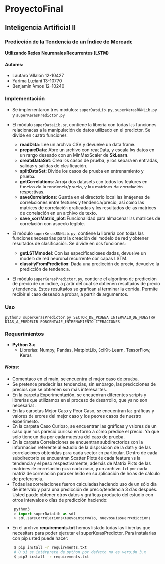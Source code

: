 # ProyectoFinal

## Inteligencia Artificial II

### Predicción de la Tendencia de un Índice de Mercado
#### Utilizando Redes Neuronales Recurrentes (LSTM)

#### Autores:
* Lautaro Villalón 12-10427
* Yarima Luciani 13-10770
* Benjamín Amos 12-10240

### Implementación

* Se implementaron tres módulos: `superDataLib.py`, `superKerasRNNLib.py` y `superKerasPredictor.py`

* El módulo `superDataLib.py`, contiene la librería con todas las funciones relacionadas a la manipulación de datos utilizado en el predictor. Se divide en cuatro funciones:

  * **readData**: Lee un archivo CSV y devuelve un data frame.
  * **prepareData**: Abre un archivo con readData, y escala los datos en un rango deseado con un MinMaxScaler de __SkLearn__.
  * **createDataSet**: Crea los casos de prueba, y los separa en entradas, salidas y salidas de clasificación.
  * **splitDataSet**: Divide los casos de prueba en entrenamiento y prueba.
  * **getCorrelations**: Arroja dos datasets con todos los features en funcion de la tendencia/precio, y las matrices de correlación respectivas.
  * **saveCorrelations**: Guarda en el directorio local las imágenes de correlaciones entre features y tendencia/precio, así como las matrices de correlación graficadas y los resultados de las matrices de correlación en un archivo de texto.
  * **save_corrMatrix_plot**: Funcionalidad para almacenar las matrices de correlación con aspecto legible.

* El módulo `superKerasRNNLib.py`, contiene la librería con todas las funciones necesarias para la creación del modelo de red y obtener resultados de clasificación. Se divide en dos funciones:

  * **getLSTMmodel**: Con las especificaciones dadas, devuelve un modelo de red neuronal recurrente con capas LSTM.
  * **classifyFromPrediction**: Dada una predicción de precio, devuelve la predicción de tendencia.

* El módulo `superKerasPredictor.py`, contiene el algoritmo de predicción de precio de un índice, a partir del cual se obtienen resultados de precio y tendencia. Estos resultados se grafican al terminar la corrida. Permite recibir el caso deseado a probar, a partir de argumentos.

### Uso

`python3 superKerasPredictor.py SECTOR_DE_PRUEBA INTERVALO_DE_MUESTRA DIAS_A_PREDECIR PORCENTAJE_ENTRENAMIENTO ITERACIONES`

### Requerimientos

* **Python 3.x**
  * Librerias: Numpy, Pandas, MatplotLib, SciKit-Learn, TensorFlow, Keras


##### Notas:

* Comentado en el main, se encuentra el mejor caso de prueba.
* Se pretende predecir las tendencias, sin embargo, las predicciones de precios que se obtienen son más interesantes.
* En la carpeta Experimentación, se encuentran diferentes scripts y librerías que utilizamos en el proceso de desarrollo, que ya no son necesarias.
* En las carpetas Mejor Caso y Peor Caso, se encuentran las gráficas y valores de erores del mejor caso y los peores casos de nuestro experimento.
* En la carpeta Caso Curioso, se encuentran las gráficas y valores de un caso que nos pareció curioso en torno a cómo predice el precio. Ya que solo tiene un día por cada muestra del caso de prueba.
* En la carpeta Correlaciones se encuentran subdirectorios con la información referente al estudio de la disposición de la data y de las correlaciones obtenidas para cada sector en particular. Dentro de cada subdirectorio se encuentran Scatter Plots de cada feature vs la tendencia y el peso respectivamente, además de Matrix Plots de las matrices de correlación para cada caso, y un archivo .txt por cada matriz de correlación para ser leído en su aplicación de hojas de cálculo de preferencia.
* Todas las correlaciones fueron calculadas haciendo uso de un sólo día de intervalo y para una predicción de precio/tendencia 3 días después. Usted puede obtener otros datos y gráficas producto del estudio con otros intervalos o días de predicción haciendo: 
```python 
    python3
    > import superDataLib as sdl
    > sdl.saveCorrelations(nuevoIntervalo, nuevosDiasDePrediccion)
```
* En el archivo **requirements.txt** hemos listado todas las librerías que necesitara para poder ejecutar el superKerasPredictor. Para instalarlas con pip usted puede hacer:
```bash
    $ pip install -r requirements.txt
    # O si su intérprete de python por defecto no es versión 3.x
    $ pip3 install -r requirements.txt
```